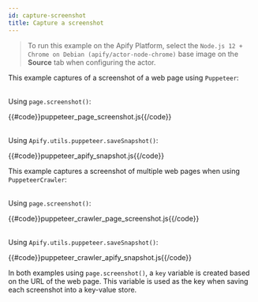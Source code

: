 ```yaml
---
id: capture-screenshot
title: Capture a screenshot
---
```


 > To run this example on the Apify Platform, select the `Node.js 12 + Chrome on Debian (apify/actor-node-chrome)` 
 >base image on the **Source** tab when configuring the actor.

This example captures of a screenshot of a web page using `Puppeteer`:

<!--DOCUSAURUS_CODE_TABS-->

<!-- PageScreenshot -->
\
Using `page.screenshot()`:

{{#code}}puppeteer_page_screenshot.js{{/code}}

<!-- ApifySnapshot -->
\
Using `Apify.utils.puppeteer.saveSnapshot()`:

{{#code}}puppeteer_apify_snapshot.js{{/code}}

<!--END_DOCUSAURUS_CODE_TABS-->

This example captures a screenshot of multiple web pages when using `PuppeteerCrawler`:

<!--DOCUSAURUS_CODE_TABS-->

<!-- PageScreenshot -->
\
Using `page.screenshot()`:

{{#code}}puppeteer_crawler_page_screenshot.js{{/code}}

<!-- ApifySnapshot -->
\
Using `Apify.utils.puppeteer.saveSnapshot()`:

{{#code}}puppeteer_crawler_apify_snapshot.js{{/code}}

<!--END_DOCUSAURUS_CODE_TABS-->

In both examples using `page.screenshot()`, a `key` variable is created based on the URL of the web page.
 This variable is used as the key when saving each screenshot into a key-value store.